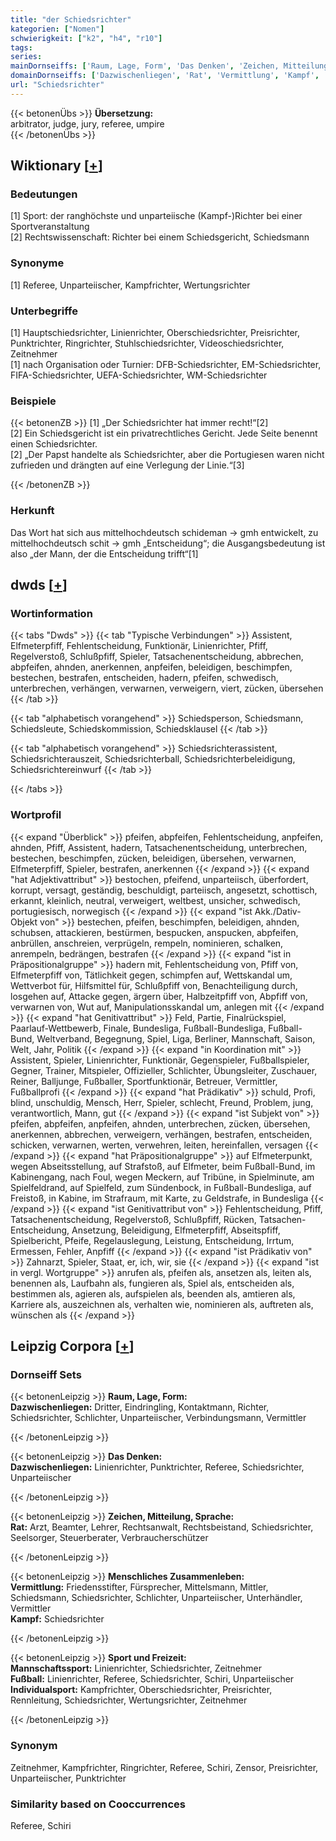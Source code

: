 ```yaml
---
title: "der Schiedsrichter"
kategorien: ["Nomen"]
schwierigkeit: ["k2", "h4", "r10"]
tags:
series:
mainDornseiffs: ['Raum, Lage, Form', 'Das Denken', 'Zeichen, Mitteilung, Sprache', 'Menschliches Zusammenleben', 'Sport und Freizeit']
domainDornseiffs: ['Dazwischenliegen', 'Rat', 'Vermittlung', 'Kampf', 'Mannschaftssport', 'Fußball', 'Individualsport']
url: "Schiedsrichter"
---
```


{{< betonenÜbs >}}
**Übersetzung:**  
arbitrator, judge, jury, referee, umpire  
{{< /betonenÜbs >}}

## Wiktionary [[+](https://de.wiktionary.org/wiki/Schiedsrichter)]

### Bedeutungen
[1] Sport: der ranghöchste und unparteiische (Kampf-)Richter bei einer Sportveranstaltung  
[2] Rechtswissenschaft: Richter bei einem Schiedsgericht, Schiedsmann  

### Synonyme
[1] Referee, Unparteiischer, Kampfrichter, Wertungsrichter  

### Unterbegriffe
[1] Hauptschiedsrichter, Linienrichter, Oberschiedsrichter, Preisrichter, Punktrichter, Ringrichter, Stuhlschiedsrichter, Videoschiedsrichter, Zeitnehmer  
[1] nach Organisation oder Turnier: DFB-Schiedsrichter, EM-Schiedsrichter, FIFA-Schiedsrichter, UEFA-Schiedsrichter, WM-Schiedsrichter  

### Beispiele
{{< betonenZB >}}
[1] „Der Schiedsrichter hat immer recht!“[2]  
[2] Ein Schiedsgericht ist ein privatrechtliches Gericht. Jede Seite benennt einen Schiedsrichter.  
[2] „Der Papst handelte als Schiedsrichter, aber die Portugiesen waren nicht zufrieden und drängten auf eine Verlegung der Linie.“[3]  

{{< /betonenZB >}}
### Herkunft
Das Wort hat sich aus mittelhochdeutsch schideman → gmh entwickelt, zu mittelhochdeutsch schit → gmh „Entscheidung“; die Ausgangsbedeutung ist also „der Mann, der die Entscheidung trifft“[1]  



## dwds [[+](https://www.dwds.de/wb/Schiedsrichter)]

### Wortinformation
{{< tabs "Dwds" >}}
{{< tab "Typische Verbindungen" >}}
Assistent, Elfmeterpfiff, Fehlentscheidung, Funktionär, Linienrichter, Pfiff, Regelverstoß, Schlußpfiff, Spieler, Tatsachenentscheidung, abbrechen, abpfeifen, ahnden, anerkennen, anpfeifen, beleidigen, beschimpfen, bestechen, bestrafen, entscheiden, hadern, pfeifen, schwedisch, unterbrechen, verhängen, verwarnen, verweigern, viert, zücken, übersehen
{{< /tab >}}

{{< tab "alphabetisch vorangehend" >}}
Schiedsperson, Schiedsmann, Schiedsleute, Schiedskommission, Schiedsklausel
{{< /tab >}}

{{< tab "alphabetisch vorangehend" >}}
Schiedsrichterassistent, Schiedsrichterauszeit, Schiedsrichterball, Schiedsrichterbeleidigung, Schiedsrichtereinwurf
{{< /tab >}}

{{< /tabs >}}

### Wortprofil
{{< expand "Überblick" >}} pfeifen, abpfeifen, Fehlentscheidung, anpfeifen, ahnden, Pfiff, Assistent, hadern, Tatsachenentscheidung, unterbrechen, bestechen, beschimpfen, zücken, beleidigen, übersehen, verwarnen, Elfmeterpfiff, Spieler, bestrafen, anerkennen {{< /expand >}}
{{< expand "hat Adjektivattribut" >}} bestochen, pfeifend, unparteiisch, überfordert, korrupt, versagt, geständig, beschuldigt, parteiisch, angesetzt, schottisch, erkannt, kleinlich, neutral, verweigert, weltbest, unsicher, schwedisch, portugiesisch, norwegisch {{< /expand >}}
{{< expand "ist Akk./Dativ-Objekt von" >}} bestechen, pfeifen, beschimpfen, beleidigen, ahnden, schubsen, attackieren, bestürmen, bespucken, anspucken, abpfeifen, anbrüllen, anschreien, verprügeln, rempeln, nominieren, schalken, anrempeln, bedrängen, bestrafen {{< /expand >}}
{{< expand "ist in Präpositionalgruppe" >}} hadern mit, Fehlentscheidung von, Pfiff von, Elfmeterpfiff von, Tätlichkeit gegen, schimpfen auf, Wettskandal um, Wettverbot für, Hilfsmittel für, Schlußpfiff von, Benachteiligung durch, losgehen auf, Attacke gegen, ärgern über, Halbzeitpfiff von, Abpfiff von, verwarnen von, Wut auf, Manipulationsskandal um, anlegen mit {{< /expand >}}
{{< expand "hat Genitivattribut" >}} Feld, Partie, Finalrückspiel, Paarlauf-Wettbewerb, Finale, Bundesliga, Fußball-Bundesliga, Fußball-Bund, Weltverband, Begegnung, Spiel, Liga, Berliner, Mannschaft, Saison, Welt, Jahr, Politik {{< /expand >}}
{{< expand "in Koordination mit" >}} Assistent, Spieler, Linienrichter, Funktionär, Gegenspieler, Fußballspieler, Gegner, Trainer, Mitspieler, Offizieller, Schlichter, Übungsleiter, Zuschauer, Reiner, Balljunge, Fußballer, Sportfunktionär, Betreuer, Vermittler, Fußballprofi {{< /expand >}}
{{< expand "hat Prädikativ" >}} schuld, Profi, blind, unschuldig, Mensch, Herr, Spieler, schlecht, Freund, Problem, jung, verantwortlich, Mann, gut {{< /expand >}}
{{< expand "ist Subjekt von" >}} pfeifen, abpfeifen, anpfeifen, ahnden, unterbrechen, zücken, übersehen, anerkennen, abbrechen, verweigern, verhängen, bestrafen, entscheiden, schicken, verwarnen, werten, verwehren, leiten, hereinfallen, versagen {{< /expand >}}
{{< expand "hat Präpositionalgruppe" >}} auf Elfmeterpunkt, wegen Abseitsstellung, auf Strafstoß, auf Elfmeter, beim Fußball-Bund, im Kabinengang, nach Foul, wegen Meckern, auf Tribüne, in Spielminute, am Spielfeldrand, auf Spielfeld, zum Sündenbock, in Fußball-Bundesliga, auf Freistoß, in Kabine, im Strafraum, mit Karte, zu Geldstrafe, in Bundesliga {{< /expand >}}
{{< expand "ist Genitivattribut von" >}} Fehlentscheidung, Pfiff, Tatsachenentscheidung, Regelverstoß, Schlußpfiff, Rücken, Tatsachen-Entscheidung, Ansetzung, Beleidigung, Elfmeterpfiff, Abseitspfiff, Spielbericht, Pfeife, Regelauslegung, Leistung, Entscheidung, Irrtum, Ermessen, Fehler, Anpfiff {{< /expand >}}
{{< expand "ist Prädikativ von" >}} Zahnarzt, Spieler, Staat, er, ich, wir, sie {{< /expand >}}
{{< expand "ist in vergl. Wortgruppe" >}} anrufen als, pfeifen als, ansetzen als, leiten als, benennen als, Laufbahn als, fungieren als, Spiel als, entscheiden als, bestimmen als, agieren als, aufspielen als, beenden als, amtieren als, Karriere als, auszeichnen als, verhalten wie, nominieren als, auftreten als, wünschen als {{< /expand >}}

## Leipzig Corpora [[+](https://corpora.uni-leipzig.de/en/res?word=Schiedsrichter&corpusId=deu_newscrawl-public_2018)]

### Dornseiff Sets
{{< betonenLeipzig >}}
**Raum, Lage, Form:**  
**Dazwischenliegen:** Dritter, Eindringling, Kontaktmann, Richter, Schiedsrichter, Schlichter, Unparteiischer, Verbindungsmann, Vermittler  

{{< /betonenLeipzig >}}


{{< betonenLeipzig >}}
**Das Denken:**  
**Dazwischenliegen:** Linienrichter, Punktrichter, Referee, Schiedsrichter, Unparteiischer  

{{< /betonenLeipzig >}}


{{< betonenLeipzig >}}
**Zeichen, Mitteilung, Sprache:**  
**Rat:** Arzt, Beamter, Lehrer, Rechtsanwalt, Rechtsbeistand, Schiedsrichter, Seelsorger, Steuerberater, Verbraucherschützer  

{{< /betonenLeipzig >}}


{{< betonenLeipzig >}}
**Menschliches Zusammenleben:**  
**Vermittlung:** Friedensstifter, Fürsprecher, Mittelsmann, Mittler, Schiedsmann, Schiedsrichter, Schlichter, Unparteiischer, Unterhändler, Vermittler  
**Kampf:** Schiedsrichter  

{{< /betonenLeipzig >}}


{{< betonenLeipzig >}}
**Sport und Freizeit:**  
**Mannschaftssport:** Linienrichter, Schiedsrichter, Zeitnehmer  
**Fußball:** Linienrichter, Referee, Schiedsrichter, Schiri, Unparteiischer  
**Individualsport:** Kampfrichter, Oberschiedsrichter, Preisrichter, Rennleitung, Schiedsrichter, Wertungsrichter, Zeitnehmer  

{{< /betonenLeipzig >}}

### Synonym
Zeitnehmer, Kampfrichter, Ringrichter, Referee, Schiri, Zensor, Preisrichter, Unparteiischer, Punktrichter


### Similarity based on Cooccurrences
Referee, Schiri


